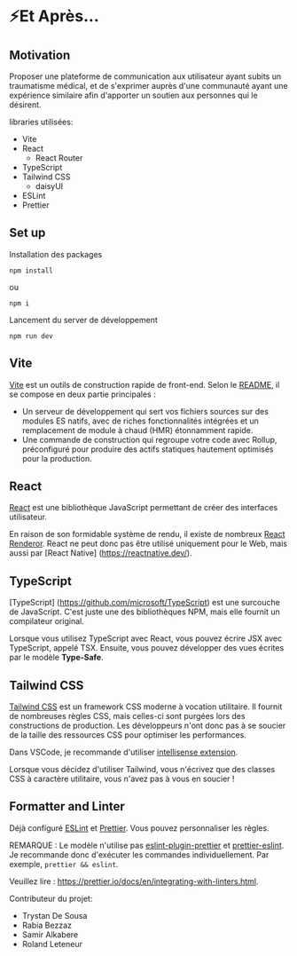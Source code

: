 # ⚡Et Après...
## Motivation

Proposer une plateforme de communication aux utilisateur ayant subits un traumatisme médical, et de s'exprimer auprès d'une communauté ayant une expérience similaire afin d'apporter un soutien aux personnes qui le désirent.

libraries utilisées:

- Vite
- React
  - React Router
- TypeScript
- Tailwind CSS
  - daisyUI
- ESLint
- Prettier

## Set up

Installation des packages

```shell
npm install
```
ou

```shell
npm i
```

Lancement du server de développement
```shell
npm run dev
```


## Vite

[Vite](https://github.com/vitejs/vite) est un outils de construction rapide de front-end.
Selon le [README](https://github.com/vitejs/vite/blob/main/README.md),
il se compose en deux partie principales : 

- Un serveur de développement qui sert vos fichiers sources sur des modules ES natifs, avec de riches fonctionnalités intégrées et un remplacement de module à chaud (HMR) étonnamment rapide.
- Une commande de construction qui regroupe votre code avec Rollup, préconfiguré pour produire des actifs statiques hautement optimisés pour la production.

## React

[React](https://github.com/facebook/react) est une bibliothèque JavaScript permettant de créer des interfaces utilisateur.

En raison de son formidable système de rendu, il existe de nombreux [React Renderor](https://github.com/chentsulin/awesome-react-renderer). React ne peut donc pas être utilisé uniquement pour le Web, mais aussi par [React Native] (https://reactnative.dev/).

## TypeScript

[TypeScript] (https://github.com/microsoft/TypeScript) est une surcouche de JavaScript. C'est juste une des bibliothèques NPM, mais elle fournit un compilateur original.

Lorsque vous utilisez TypeScript avec React, vous pouvez écrire JSX avec TypeScript, appelé TSX. Ensuite, vous pouvez développer des vues écrites par le modèle **Type-Safe**.

## Tailwind CSS

[Tailwind CSS](https://tailwindcss.com/) est un framework CSS moderne à vocation utilitaire. Il fournit de nombreuses règles CSS, mais celles-ci sont purgées lors des constructions de production. Les développeurs n'ont donc pas à se soucier de la taille des ressources CSS pour optimiser les performances.

Dans VSCode, je recommande d'utiliser [intellisense extension](https://tailwindcss.com/docs/intellisense).

Lorsque vous décidez d'utiliser Tailwind, vous n'écrivez que des classes CSS à caractère utilitaire, vous n'avez pas à vous en soucier !
## Formatter and Linter

Déjà configuré [ESLint](https://eslint.org/) et [Prettier](https://prettier.io/). Vous pouvez personnaliser les règles.

REMARQUE : Le modèle n'utilise pas [eslint-plugin-prettier](https://github.com/prettier/eslint-plugin-prettier) et [prettier-eslint](https://github.com/prettier/prettier-eslint). Je recommande donc d'exécuter les commandes individuellement. Par exemple, `prettier && eslint`.

Veuillez lire : https://prettier.io/docs/en/integrating-with-linters.html.

Contributeur du projet:

- Trystan De Sousa
- Rabia Bezzaz
- Samir Alkabere
- Roland Leteneur